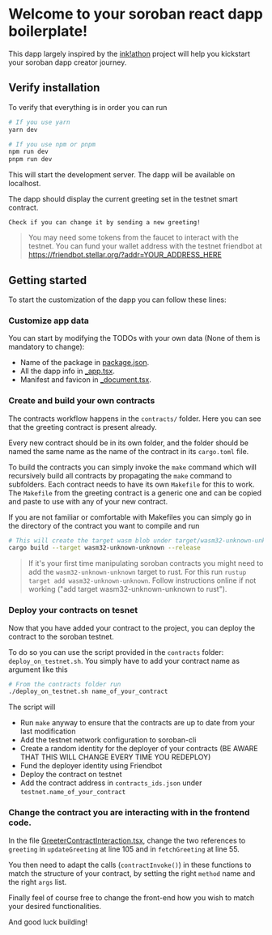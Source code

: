 # Welcome to your soroban react dapp boilerplate!

This dapp largely inspired by the [ink!athon](https://github.com/scio-labs/inkathon) project will help you kickstart your soroban dapp creator journey.

## Verify installation

To verify that everything is in order you can run

```bash
# If you use yarn
yarn dev

# If you use npm or pnpm
npm run dev
pnpm run dev
```

This will start the development server. The dapp will be available on localhost. 

The dapp should display the current greeting set in the testnet smart contract. 

`Check if you can change it by sending a new greeting!` 

> You may need some tokens from the faucet to interact with the testnet.
> You can fund your wallet address with the testnet friendbot at
> https://friendbot.stellar.org/?addr=YOUR_ADDRESS_HERE


## Getting started

To start the customization of the dapp you can follow these lines:

### Customize app data

You can start by modifying the TODOs with your own data (None of them is mandatory to change):
- Name of the package in [package.json](package.json).
- All the dapp info in [_app.tsx](src/pages/_app.tsx).
- Manifest and favicon in [_document.tsx](src/pages/_document.tsx).

### Create and build your own contracts

The contracts workflow happens in the `contracts/` folder. Here you can see that the greeting contract is present already.

Every new contract should be in its own folder, and the folder should be named the same name as the name of the contract in its `cargo.toml` file.

To build the contracts you can simply invoke the `make` command which will recursively build all contracts by propagating the `make` command to subfolders. Each contract needs to have its own `Makefile` for this to work. The `Makefile` from the greeting contract is a generic one and can be copied and paste to use with any of your new contract.

If you are not familiar or comfortable with Makefiles you can simply go in the directory of the contract you want to compile and run 

```bash
# This will create the target wasm blob under target/wasm32-unknown-unknown/release/contract_name.wasm
cargo build --target wasm32-unknown-unknown --release
```

> If it's your first time manipulating soroban contracts you might need to add the `wasm32-unknown-unknown` target to rust. For this run `rustup target add wasm32-unknown-unknown`. Follow instructions online if not working ("add target wasm32-unknown-unknown to rust").

### Deploy your contracts on tesnet

Now that you have added your contract to the project, you can deploy the contract to the soroban testnet.

To do so you can use the script provided in the `contracts` folder: `deploy_on_testnet.sh`. You simply have to add your contract name as argument like this

```bash
# From the contracts folder run
./deploy_on_testnet.sh name_of_your_contract
```

The script will 
- Run `make` anyway to ensure that the contracts are up to date from your last modification
- Add the testnet network configuration to soroban-cli
- Create a random identity for the deployer of your contracts (BE AWARE THAT THIS WILL CHANGE EVERY TIME YOU REDEPLOY)
- Fund the deployer identity using Friendbot
- Deploy the contract on testnet
- Add the contract address in `contracts_ids.json` under `testnet.name_of_your_contract`

### Change the contract you are interacting with in the frontend code.

In the file [GreeterContractInteraction.tsx](src/components/web3/GreeterContractInteractions.tsx), change the two references to `greeting` in `updateGreeting` at line 105 and in `fetchGreeting` at line 55.

You then need to adapt the calls (`contractInvoke()`) in these functions to match the structure of your contract, by setting the right `method` name and the right `args` list.

Finally feel of course free to change the front-end how you wish to match your desired functionalities.

And good luck building!
